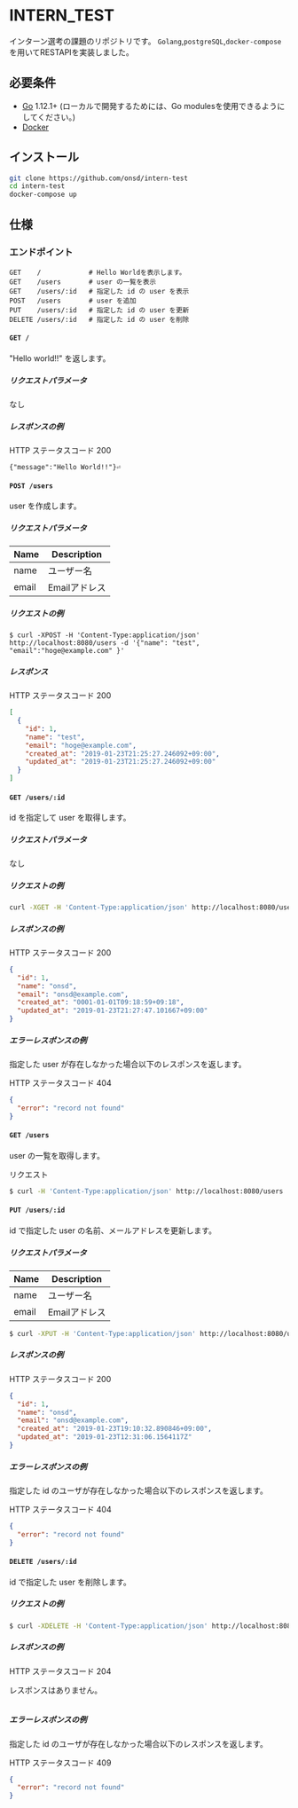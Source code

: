 # INTERN_TEST
インターン選考の課題のリポジトリです。
`Golang`,`postgreSQL`,`docker-compose`を用いてRESTAPIを実装しました。

## 必要条件
+ [Go](https://golang.org/) 1.12.1+ (ローカルで開発するためには、Go modulesを使用できるようにしてください。)
+ [Docker](https://www.docker.com/) 
## インストール

```sh
git clone https://github.com/onsd/intern-test
cd intern-test
docker-compose up
```

## 仕様
### エンドポイント

```
GET    /            # Hello Worldを表示します。
GET    /users       # user の一覧を表示
GET    /users/:id   # 指定した id の user を表示
POST   /users       # user を追加
PUT    /users/:id   # 指定した id の user を更新
DELETE /users/:id   # 指定した id の user を削除
```
#### `GET /`

"Hello world!!" を返します。

##### リクエストパラメータ
なし

##### レスポンスの例
HTTP ステータスコード 200

```
{"message":"Hello World!!"}⏎
```

#### `POST /users`

user を作成します。

##### リクエストパラメータ
|Name|Description|
|---|---|
|name|ユーザー名|
|email|Emailアドレス|

##### リクエストの例
```
$ curl -XPOST -H 'Content-Type:application/json' http://localhost:8080/users -d '{"name": "test", "email":"hoge@example.com" }'
```

##### レスポンス 
HTTP ステータスコード 200

```json
[
  {
    "id": 1,
    "name": "test",
    "email": "hoge@example.com",
    "created_at": "2019-01-23T21:25:27.246092+09:00",
    "updated_at": "2019-01-23T21:25:27.246092+09:00"
  }
]
```

#### `GET /users/:id`

id を指定して user を取得します。

##### リクエストパラメータ
なし

##### リクエストの例

```sh
curl -XGET -H 'Content-Type:application/json' http://localhost:8080/users/1
```

##### レスポンスの例 
HTTP ステータスコード 200

```json
{
  "id": 1,
  "name": "onsd",
  "email": "onsd@example.com",
  "created_at": "0001-01-01T09:18:59+09:18",
  "updated_at": "2019-01-23T21:27:47.101667+09:00"
}
```


##### エラーレスポンスの例
指定した user が存在しなかった場合以下のレスポンスを返します。

HTTP ステータスコード 404

```json
{
  "error": "record not found"
}
```

#### `GET /users`

user の一覧を取得します。

リクエスト

```sh
$ curl -H 'Content-Type:application/json' http://localhost:8080/users
```

#### `PUT /users/:id`

id で指定した user の名前、メールアドレスを更新します。

##### リクエストパラメータ
|Name|Description|
|---|---|
|name|ユーザー名|
|email|Emailアドレス|


```sh
$ curl -XPUT -H 'Content-Type:application/json' http://localhost:8080/users/1 -d '{"name": "onsd", "email": "onsd@example.com" }'
```

##### レスポンスの例
HTTP ステータスコード 200

```json
{
  "id": 1,
  "name": "onsd",
  "email": "onsd@example.com",
  "created_at": "2019-01-23T19:10:32.890846+09:00",
  "updated_at": "2019-01-23T12:31:06.1564117Z"
}
```

##### エラーレスポンスの例
指定した id のユーザが存在しなかった場合以下のレスポンスを返します。

HTTP ステータスコード 404


```json
{
  "error": "record not found"
}
```

#### `DELETE /users/:id`

id で指定した user を削除します。

##### リクエストの例

```sh
$ curl -XDELETE -H 'Content-Type:application/json' http://localhost:8080/users/1
```

##### レスポンスの例
HTTP ステータスコード 204

レスポンスはありません。

```json

```

##### エラーレスポンスの例
指定した id のユーザが存在しなかった場合以下のレスポンスを返します。

HTTP ステータスコード 409


```json
{
  "error": "record not found"
}
```
